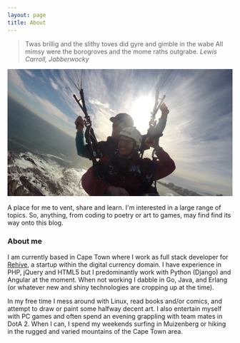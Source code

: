 ```yaml
---
layout: page
title: About
---
```


> Twas brillig and the slithy toves did gyre and gimble in the wabe
> All mimsy were the borogroves and the mome raths outgrabe.
> <cite>Lewis Carroll, Jabberwocky</cite>

![About Banner](/public/images/theme/about_banner.jpg)

A place for me to vent, share and learn. I'm interested in a large range of topics. So, anything, from coding to poetry or art to games, may find find its way onto this blog.

### About me

I am currently based in Cape Town where I work as full stack developer for [Rehive](https://rehive.com/), a startup within the digital currency domain. I have experience in PHP, jQuery and HTML5 but I predominantly work with Python (Django) and Angular at the moment. When not working I dabble in Go, Java, and Erlang (or whatever new and shiny technologies are cropping up at the time).

In my free time I mess around with Linux, read books and/or comics, and attempt to draw or paint some halfway decent art. I also entertain myself with PC games and often spend an evening grappling with team mates in DotA 2. When I can, I spend my weekends surfing in Muizenberg or hiking in the rugged and varied mountains of the Cape Town area.
